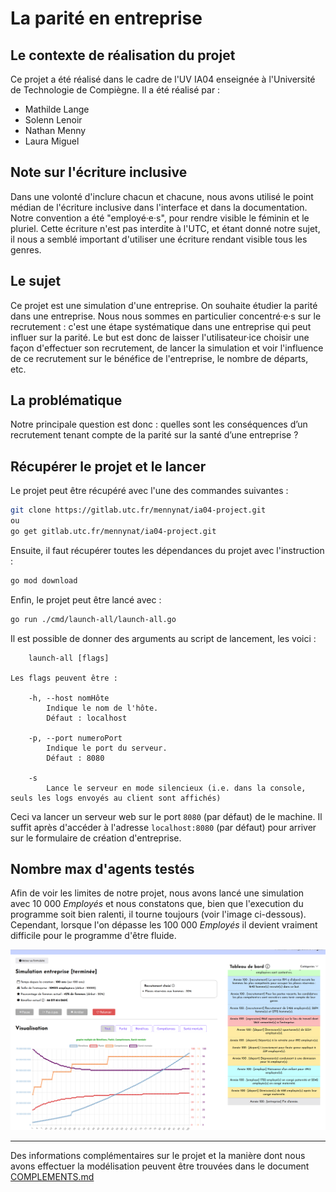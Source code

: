 # La parité en entreprise

## Le contexte de réalisation du projet
Ce projet a été réalisé dans le cadre de l'UV IA04 enseignée à l'Université de Technologie de Compiègne. Il a été réalisé par :
* Mathilde Lange
* Solenn Lenoir
* Nathan Menny
* Laura Miguel

## Note sur l'écriture inclusive
Dans une volonté d'inclure chacun et chacune, nous avons utilisé le point médian de l'écriture inclusive dans l'interface et dans la documentation. Notre convention a été "employé·e·s", pour rendre visible le féminin et le pluriel. Cette écriture n'est pas interdite à l'UTC, et étant donné notre sujet, il nous a semblé important d'utiliser une écriture rendant visible tous les genres.

## Le sujet
Ce projet est une simulation d'une entreprise. On souhaite étudier la parité dans une entreprise. Nous nous sommes en particulier concentré·e·s sur le recrutement : c'est une étape systématique dans une entreprise qui peut influer sur la parité. Le but est donc de laisser l'utilisateur·ice choisir une façon d'effectuer son recrutement, de lancer la simulation et voir l'influence de ce recrutement sur le bénéfice de l'entreprise, le nombre de départs, etc.

## La problématique
Notre principale question est donc : quelles sont les conséquences d’un recrutement tenant compte de la parité sur la santé d’une entreprise ?

## Récupérer le projet et le lancer

Le projet peut être récupéré avec l'une des commandes suivantes : 
```bash
git clone https://gitlab.utc.fr/mennynat/ia04-project.git
ou
go get gitlab.utc.fr/mennynat/ia04-project.git
```

Ensuite, il faut récupérer toutes les dépendances du projet avec l'instruction :

```bash
go mod download
```

Enfin, le projet peut être lancé avec :

```bash
go run ./cmd/launch-all/launch-all.go
```

Il est possible de donner des arguments au script de lancement, les voici :

```
	launch-all [flags]

Les flags peuvent être :

	-h, --host nomHôte
		Indique le nom de l'hôte.
		Défaut : localhost

	-p, --port numeroPort
		Indique le port du serveur.
		Défaut : 8080

    -s 
        Lance le serveur en mode silencieux (i.e. dans la console, seuls les logs envoyés au client sont affichés)
```

Ceci va lancer un serveur web sur le port `8080` (par défaut) de le machine. Il suffit après d'accéder à l'adresse `localhost:8080` (par défaut) pour arriver sur le formulaire de création d'entreprise.

## Nombre max d'agents testés

Afin de voir les limites de notre projet, nous avons lancé une simulation avec 10 000 _Employés_ et nous constatons que, bien que l'execution du programme soit bien ralenti, il tourne toujours (voir l'image ci-dessous). Cependant, lorsque l'on dépasse les 100 000 _Employés_ il devient vraiment difficile pour le programme d'être fluide.

<img src="img/capture_simu_10000_emp.png" alt="capture d'une simulation avec 10 000 Employés" width="1000px"/>

---

Des informations complémentaires sur le projet et la manière dont nous avons effectuer la modélisation peuvent être trouvées dans le document [COMPLEMENTS.md](COMPLEMENTS.md)
